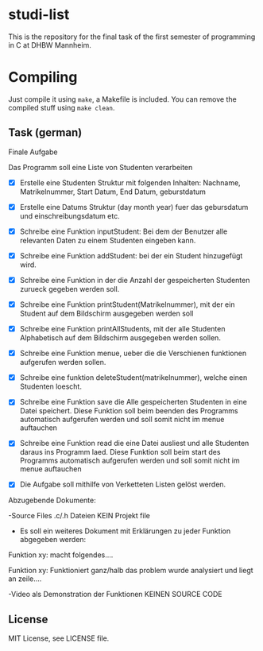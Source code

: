 # studi-list
This is the repository for the final task of the first semester of programming in C at DHBW Mannheim.

# Compiling
Just compile it using `make`, a Makefile is included. You can remove the compiled stuff using `make clean`.

## Task (german)
Finale Aufgabe

Das Programm soll eine Liste von Studenten verarbeiten


- [X] Erstelle eine Studenten Struktur mit folgenden Inhalten: Nachname, Matrikelnummer, Start Datum, End Datum, geburstdatum

- [X] Erstelle eine Datums Struktur (day month year) fuer das gebursdatum und einschreibungsdatum etc.

- [X] Schreibe eine Funktion inputStudent: Bei dem der Benutzer alle relevanten Daten zu einem Studenten eingeben kann.

- [X] Schreibe eine Funktion addStudent: bei der ein Student hinzugefügt wird.

- [X] Schreibe eine Funktion in der die Anzahl der gespeicherten Studenten zurueck gegeben werden soll.

- [X] Schreibe eine Funktion printStudent(Matrikelnummer), mit der ein Student auf dem Bildschirm ausgegeben werden soll

- [X] Schreibe eine Funktion printAllStudents, mit der alle Studenten Alphabetisch auf dem Bildschirm ausgegeben werden sollen.

- [X] Schreibe eine Funktion menue, ueber die die Verschienen funktionen aufgerufen werden sollen.

- [X] Schreibe eine funktion deleteStudent(matrikelnummer), welche einen Studenten loescht.

- [X] Schreibe eine Funktion save die Alle gespeicherten Studenten in eine Datei speichert. Diese Funktion soll beim beenden des Programms automatisch aufgerufen werden und soll somit nicht im menue auftauchen

- [X] Schreibe eine Funktion read die eine Datei ausliest und alle Studenten daraus ins Programm laed. Diese Funktion soll beim start des Programms automatisch aufgerufen werden und soll somit nicht im menue auftauchen

- [X] Die Aufgabe soll mithilfe von Verketteten Listen gelöst werden.

Abzugebende Dokumente:


-Source Files .c/.h Dateien KEIN Projekt file


- Es soll ein weiteres Dokument mit Erklärungen zu jeder Funktion abgegeben werden:

Funktion xy: macht folgendes....

Funktion xy: Funktioniert ganz/halb das problem wurde analysiert und liegt an zeile....


-Video als Demonstration der Funktionen KEINEN SOURCE CODE

## License
MIT License, see LICENSE file.
